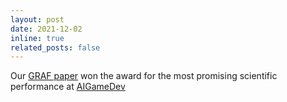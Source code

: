 ```yaml
---
layout: post
date: 2021-12-02
inline: true
related_posts: false
---
```


Our [GRAF paper](http://www.cvlibs.net/publications/Schwarz2020NEURIPS.pdf) won the award for the most promising
scientific performance at [AIGameDev](https://cyber-valley.de/de/tags/ai-gamedev)
